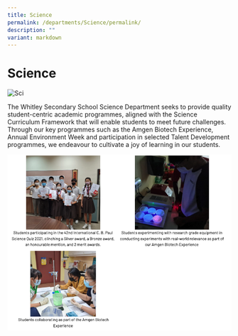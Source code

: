 ```yaml
---
title: Science
permalink: /departments/Science/permalink/
description: ""
variant: markdown
---
```

Science
=======

![Sci](/images/Science_FORMAL_Named___S.jpg)

The Whitley Secondary School Science Department seeks to provide quality student-centric academic programmes, aligned with the Science Curriculum Framework that will enable students to meet future challenges. Through our key programmes such as the Amgen Biotech Experience, Annual Environment Week and participation in selected Talent Development programmes, we endeavour to cultivate a joy of learning in our students.

![](/images/Science.png)